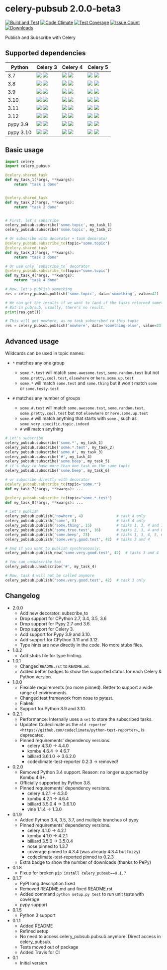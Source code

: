 # celery-pubsub 2.0.0-beta3


[![Build and Test](https://github.com/Mulugruntz/celery-pubsub/actions/workflows/build.yml/badge.svg)](https://github.com/Mulugruntz/celery-pubsub/actions/workflows/build.yml)
[![Code Climate](https://codeclimate.com/github/Mulugruntz/celery-pubsub/badges/gpa.svg)](https://codeclimate.com/github/Mulugruntz/celery-pubsub)
[![Test Coverage](https://codeclimate.com/github/Mulugruntz/celery-pubsub/badges/coverage.svg)](https://codeclimate.com/github/Mulugruntz/celery-pubsub/coverage)
[![Issue Count](https://codeclimate.com/github/Mulugruntz/celery-pubsub/badges/issue_count.svg)](https://codeclimate.com/github/Mulugruntz/celery-pubsub)
[![Downloads](https://pepy.tech/badge/celery-pubsub)](https://pepy.tech/project/celery-pubsub)

Publish and Subscribe with Celery

## Supported dependencies

| Python    | Celery 3                                                                | Celery 4                                                                | Celery 5                                                                |
|-----------|-------------------------------------------------------------------------|-------------------------------------------------------------------------|-------------------------------------------------------------------------|
| 3.7       | ![][badge-m_linux_3.7_celery3] ![][badge-t_linux_3.7_celery3]           | ![][badge-m_linux_3.7_celery4] ![][badge-t_linux_3.7_celery4]           | ![][badge-m_linux_3.7_celery5] ![][badge-t_linux_3.7_celery5]           |
| 3.8       | ![][badge-m_linux_3.8_celery3] ![][badge-t_linux_3.8_celery3]           | ![][badge-m_linux_3.8_celery4] ![][badge-t_linux_3.8_celery4]           | ![][badge-m_linux_3.8_celery5] ![][badge-t_linux_3.8_celery5]           |
| 3.9       | ![][badge-m_linux_3.9_celery3] ![][badge-t_linux_3.9_celery3]           | ![][badge-m_linux_3.9_celery4] ![][badge-t_linux_3.9_celery4]           | ![][badge-m_linux_3.9_celery5] ![][badge-t_linux_3.9_celery5]           |
| 3.10      | ![][badge-m_linux_3.10_celery3] ![][badge-t_linux_3.10_celery3]         | ![][badge-m_linux_3.10_celery4] ![][badge-t_linux_3.10_celery4]         | ![][badge-m_linux_3.10_celery5] ![][badge-t_linux_3.10_celery5]         |
| 3.11      | ![][badge-m_linux_3.11_celery3] ![][badge-t_linux_3.11_celery3]         | ![][badge-m_linux_3.11_celery4] ![][badge-t_linux_3.11_celery4]         | ![][badge-m_linux_3.11_celery5] ![][badge-t_linux_3.11_celery5]         |
| 3.12      | ![][badge-m_linux_3.12_celery3] ![][badge-t_linux_3.12_celery3]         | ![][badge-m_linux_3.12_celery4] ![][badge-t_linux_3.12_celery4]         | ![][badge-m_linux_3.12_celery5] ![][badge-t_linux_3.12_celery5]         |
| pypy 3.9  | ![][badge-m_linux_pypy3.9_celery3] ![][badge-t_linux_pypy3.9_celery3]   | ![][badge-m_linux_pypy3.9_celery4] ![][badge-t_linux_pypy3.9_celery4]   | ![][badge-m_linux_pypy3.9_celery5] ![][badge-t_linux_pypy3.9_celery5]   |
| pypy 3.10 | ![][badge-m_linux_pypy3.10_celery3] ![][badge-t_linux_pypy3.10_celery3] | ![][badge-m_linux_pypy3.10_celery4] ![][badge-t_linux_pypy3.10_celery4] | ![][badge-m_linux_pypy3.10_celery5] ![][badge-t_linux_pypy3.10_celery5] |


## Basic usage

```python
import celery
import celery_pubsub

@celery.shared_task
def my_task_1(*args, **kwargs):
    return "task 1 done"


@celery.shared_task
def my_task_2(*args, **kwargs):
    return "task 2 done"


# First, let's subscribe
celery_pubsub.subscribe('some.topic', my_task_1)
celery_pubsub.subscribe('some.topic', my_task_2)

# Or subscribe with decorator + task decorator
@celery_pubsub.subscribe_to(topic="some.topic")
@celery.shared_task
def my_task_3(*args, **kwargs):
    return "task 3 done"

# Or use only `subscribe_to` decorator
@celery_pubsub.subscribe_to(topic="some.topic")
def my_task_4(*args, **kwargs):
    return "task 4 done"

# Now, let's publish something
res = celery_pubsub.publish('some.topic', data='something', value=42)

# We can get the results if we want to (and if the tasks returned something)
# But in pub/sub, usually, there's no result.
print(res.get())

# This will get nowhere, as no task subscribed to this topic
res = celery_pubsub.publish('nowhere', data='something else', value=23)
```

## Advanced usage

Wildcards can be used in topic names:

* ``*`` matches any one group
    * ``some.*.test`` will match ``some.awesome.test``, ``some.random.test``
      but not ``some.pretty.cool.test``, ``elsewhere`` or ``here.some.up.test``
    * ``some.*`` will match ``some.test`` and ``some.thing`` but it won't
      match ``some`` or ``some.testy.test``

* ``#`` matches any number of groups
    * ``some.#.test`` will match ``some.awesome.test``, ``some.random.test``,
      ``some.pretty.cool.test`` but not ``elsewhere`` or ``here.some.up.test``
    * ``some.#`` will match anything that starts with ``some.``, such as
      ``some.very.specific.topic.indeed``
    * ``#`` will match anything

```python
# Let's subscribe
celery_pubsub.subscribe('some.*', my_task_1)
celery_pubsub.subscribe('some.*.test', my_task_2)
celery_pubsub.subscribe('some.#', my_task_3)
celery_pubsub.subscribe('#', my_task_4)
celery_pubsub.subscribe('some.beep', my_task_5)
# it's okay to have more than one task on the same topic
celery_pubsub.subscribe('some.beep', my_task_6)

# or subscribe directly with decorator
@celery_pubsub.subscribe_to(topic="some.*")
def my_task_7(*args, **kwargs): ...

@celery_pubsub.subscribe_to(topic="some.*.test")
def my_task_8(*args, **kwargs): ...

# Let's publish
celery_pubsub.publish('nowhere', 4)               # task 4 only
celery_pubsub.publish('some', 8)                  # task 4 only
celery_pubsub.publish('some.thing', 15)           # tasks 1, 3, 4 and 7
celery_pubsub.publish('some.true.test', 16)       # tasks 2, 3, 4 and 8
celery_pubsub.publish('some.beep', 23)            # tasks 1, 3, 4, 5, 6 and 7
celery_pubsub.publish('some.very.good.test', 42)  # tasks 3 and 4

# And if you want to publish synchronously:
celery_pubsub.publish_now('some.very.good.test', 42)  # tasks 3 and 4

# You can unsubscribe too
celery_pubsub.unsubscribe('#', my_task_4)

# Now, task 4 will not be called anymore
celery_pubsub.publish('some.very.good.test', 42)  # task 3 only
```

## Changelog

* 2.0.0
    * Add new decorator: subscribe_to 
    * Drop support for CPython 2.7, 3.4, 3.5, 3.6
    * Drop support for Pypy 2.7 and 3.6.
    * Drop support for Celery 3.
    * Add support for Pypy 3.9 and 3.10.
    * Add support for CPython 3.11 and 3.12.
    * Type hints are now directly in the code. No more stubs files.
* 1.0.2
    * Add stubs file for type hinting.
* 1.0.1
    * Changed `README.rst` to `README.md`.
    * Added better badges to show the supported status for each Celery & Python version. 
* 1.0.0
    * Flexible requirements (no more pinned). Better to support a wide range of environments.
    * Changed test framework from nose to pytest.
    * Flake8
    * Support for Python 3.9 and 3.10.
* 0.2.1
    * Performance: Internally uses a ``set`` to store the subscribed tasks.
    * Updated Codeclimate as the `old reporter <https://github.com/codeclimate/python-test-reporter>`_ is deprecated.
    * Pinned requirements' dependency versions.
        * celery 4.3.0 -> 4.4.0
        * kombu 4.6.4 -> 4.6.7
        * billiard 3.6.1.0 -> 3.6.2.0
        * codeclimate-test-reporter 0.2.3 -> removed!
* 0.2.0
    * Removed Python 3.4 support. Reason: no longer supported by Kombu 4.6+.
    * Officially supported by Python 3.8.
    * Pinned requirements' dependency versions.
        * celery 4.2.1 -> 4.3.0
        * kombu 4.2.1 -> 4.6.4
        * billiard 3.5.0.4 -> 3.6.1.0
        * vine 1.1.4 -> 1.3.0
* 0.1.9
    * Added Python 3.4, 3.5, 3.7, and multiple branches of pypy
    * Pinned requirements' dependency versions.
        * celery 4.1.0 -> 4.2.1
        * kombu 4.1.0 -> 4.2.1
        * billiard 3.5.0 -> 3.5.0.4
        * nose pinned to 1.3.7
        * coverage pinned to 4.3.4 (was already 4.3.4 but fuzzy)
        * codeclimate-test-reported pinned to 0.2.3
    * Extra badge to show the number of downloads (thanks to PePy)
* 0.1.8
    * Fixup for broken ``pip install celery_pubsub==0.1.7``
* 0.1.7
    * PyPI long description fixed
    * Removed README.md and fixed README.rst
    * Added command ``python setup.py test`` to run unit tests with coverage
    * pypy support
* 0.1.5
    * Python 3 support
* 0.1.1
    * Added README
    * Refined setup
    * No need to access celery_pubsub.pubsub anymore. Direct access in celery_pubsub.
    * Tests moved out of package
    * Added Travis for CI
* 0.1
    * Initial version

[//]: # (Badges)
[//]: # (Status in master)
[badge-m_linux_3.7_celery3]: https://byob.yarr.is/Mulugruntz/celery-pubsub/m_linux_3.7_celery3/shields
[badge-m_linux_3.7_celery4]: https://byob.yarr.is/Mulugruntz/celery-pubsub/m_linux_3.7_celery4/shields
[badge-m_linux_3.7_celery5]: https://byob.yarr.is/Mulugruntz/celery-pubsub/m_linux_3.7_celery5/shields

[badge-m_linux_3.8_celery3]: https://byob.yarr.is/Mulugruntz/celery-pubsub/m_linux_3.8_celery3/shields
[badge-m_linux_3.8_celery4]: https://byob.yarr.is/Mulugruntz/celery-pubsub/m_linux_3.8_celery4/shields
[badge-m_linux_3.8_celery5]: https://byob.yarr.is/Mulugruntz/celery-pubsub/m_linux_3.8_celery5/shields

[badge-m_linux_3.9_celery3]: https://byob.yarr.is/Mulugruntz/celery-pubsub/m_linux_3.9_celery3/shields
[badge-m_linux_3.9_celery4]: https://byob.yarr.is/Mulugruntz/celery-pubsub/m_linux_3.9_celery4/shields
[badge-m_linux_3.9_celery5]: https://byob.yarr.is/Mulugruntz/celery-pubsub/m_linux_3.9_celery5/shields

[badge-m_linux_3.10_celery3]: https://byob.yarr.is/Mulugruntz/celery-pubsub/m_linux_3.10_celery3/shields
[badge-m_linux_3.10_celery4]: https://byob.yarr.is/Mulugruntz/celery-pubsub/m_linux_3.10_celery4/shields
[badge-m_linux_3.10_celery5]: https://byob.yarr.is/Mulugruntz/celery-pubsub/m_linux_3.10_celery5/shields

[badge-m_linux_3.11_celery3]: https://byob.yarr.is/Mulugruntz/celery-pubsub/m_linux_3.11_celery3/shields
[badge-m_linux_3.11_celery4]: https://byob.yarr.is/Mulugruntz/celery-pubsub/m_linux_3.11_celery4/shields
[badge-m_linux_3.11_celery5]: https://byob.yarr.is/Mulugruntz/celery-pubsub/m_linux_3.11_celery5/shields

[badge-m_linux_3.12_celery3]: https://byob.yarr.is/Mulugruntz/celery-pubsub/m_linux_3.12_celery3/shields
[badge-m_linux_3.12_celery4]: https://byob.yarr.is/Mulugruntz/celery-pubsub/m_linux_3.12_celery4/shields
[badge-m_linux_3.12_celery5]: https://byob.yarr.is/Mulugruntz/celery-pubsub/m_linux_3.12_celery5/shields

[badge-m_linux_pypy3.9_celery3]: https://byob.yarr.is/Mulugruntz/celery-pubsub/m_linux_pypy-3.9_celery3/shields
[badge-m_linux_pypy3.9_celery4]: https://byob.yarr.is/Mulugruntz/celery-pubsub/m_linux_pypy-3.9_celery4/shields
[badge-m_linux_pypy3.9_celery5]: https://byob.yarr.is/Mulugruntz/celery-pubsub/m_linux_pypy-3.9_celery5/shields

[badge-m_linux_pypy3.10_celery3]: https://byob.yarr.is/Mulugruntz/celery-pubsub/m_linux_pypy-3.10_celery3/shields
[badge-m_linux_pypy3.10_celery4]: https://byob.yarr.is/Mulugruntz/celery-pubsub/m_linux_pypy-3.10_celery4/shields
[badge-m_linux_pypy3.10_celery5]: https://byob.yarr.is/Mulugruntz/celery-pubsub/m_linux_pypy-3.10_celery5/shields

[//]: # (Status in tagged version)
[badge-t_linux_3.7_celery3]: https://byob.yarr.is/Mulugruntz/celery-pubsub/2.0.0-beta3_linux_3.7_celery3/shields
[badge-t_linux_3.7_celery4]: https://byob.yarr.is/Mulugruntz/celery-pubsub/2.0.0-beta3_linux_3.7_celery4/shields
[badge-t_linux_3.7_celery5]: https://byob.yarr.is/Mulugruntz/celery-pubsub/2.0.0-beta3_linux_3.7_celery5/shields

[badge-t_linux_3.8_celery3]: https://byob.yarr.is/Mulugruntz/celery-pubsub/2.0.0-beta3_linux_3.8_celery3/shields
[badge-t_linux_3.8_celery4]: https://byob.yarr.is/Mulugruntz/celery-pubsub/2.0.0-beta3_linux_3.8_celery4/shields
[badge-t_linux_3.8_celery5]: https://byob.yarr.is/Mulugruntz/celery-pubsub/2.0.0-beta3_linux_3.8_celery5/shields

[badge-t_linux_3.9_celery3]: https://byob.yarr.is/Mulugruntz/celery-pubsub/2.0.0-beta3_linux_3.9_celery3/shields
[badge-t_linux_3.9_celery4]: https://byob.yarr.is/Mulugruntz/celery-pubsub/2.0.0-beta3_linux_3.9_celery4/shields
[badge-t_linux_3.9_celery5]: https://byob.yarr.is/Mulugruntz/celery-pubsub/2.0.0-beta3_linux_3.9_celery5/shields

[badge-t_linux_3.10_celery3]: https://byob.yarr.is/Mulugruntz/celery-pubsub/2.0.0-beta3_linux_3.10_celery3/shields
[badge-t_linux_3.10_celery4]: https://byob.yarr.is/Mulugruntz/celery-pubsub/2.0.0-beta3_linux_3.10_celery4/shields
[badge-t_linux_3.10_celery5]: https://byob.yarr.is/Mulugruntz/celery-pubsub/2.0.0-beta3_linux_3.10_celery5/shields

[badge-t_linux_3.11_celery3]: https://byob.yarr.is/Mulugruntz/celery-pubsub/2.0.0-beta3_linux_3.11_celery3/shields
[badge-t_linux_3.11_celery4]: https://byob.yarr.is/Mulugruntz/celery-pubsub/2.0.0-beta3_linux_3.11_celery4/shields
[badge-t_linux_3.11_celery5]: https://byob.yarr.is/Mulugruntz/celery-pubsub/2.0.0-beta3_linux_3.11_celery5/shields

[badge-t_linux_3.12_celery3]: https://byob.yarr.is/Mulugruntz/celery-pubsub/2.0.0-beta3_linux_3.12_celery3/shields
[badge-t_linux_3.12_celery4]: https://byob.yarr.is/Mulugruntz/celery-pubsub/2.0.0-beta3_linux_3.12_celery4/shields
[badge-t_linux_3.12_celery5]: https://byob.yarr.is/Mulugruntz/celery-pubsub/2.0.0-beta3_linux_3.12_celery5/shields

[badge-t_linux_pypy3.9_celery3]: https://byob.yarr.is/Mulugruntz/celery-pubsub/2.0.0-beta3_linux_pypy-3.9_celery3/shields
[badge-t_linux_pypy3.9_celery4]: https://byob.yarr.is/Mulugruntz/celery-pubsub/2.0.0-beta3_linux_pypy-3.9_celery4/shields
[badge-t_linux_pypy3.9_celery5]: https://byob.yarr.is/Mulugruntz/celery-pubsub/2.0.0-beta3_linux_pypy-3.9_celery5/shields

[badge-t_linux_pypy3.10_celery3]: https://byob.yarr.is/Mulugruntz/celery-pubsub/2.0.0-beta3_linux_pypy-3.10_celery3/shields
[badge-t_linux_pypy3.10_celery4]: https://byob.yarr.is/Mulugruntz/celery-pubsub/2.0.0-beta3_linux_pypy-3.10_celery4/shields
[badge-t_linux_pypy3.10_celery5]: https://byob.yarr.is/Mulugruntz/celery-pubsub/2.0.0-beta3_linux_pypy-3.10_celery5/shields
